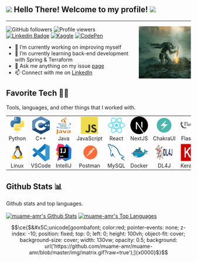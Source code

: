 <h2>
  <img src="https://media.giphy.com/media/hvRJCLFzcasrR4ia7z/giphy.gif" width="28">
  Hello There! Welcome to my profile!
  <img src="https://media.giphy.com/media/hvRJCLFzcasrR4ia7z/giphy.gif" width="28">
</h2>

---

<img src='img/download.gif' align='right' height='142px'>

![GitHub followers](https://img.shields.io/github/followers/muame-amr?style=flat-square&label=Followers&color=blueviolet)
![Profile viewers](https://komarev.com/ghpvc/?username=muame-amr&style=flat-square&color=green&label=Views)
[![Linkedin Badge](https://img.shields.io/badge/-muame-blue?style=flat-square&logo=Linkedin&logoColor=white&link=https://www.linkedin.com/in/muame/)](https://www.linkedin.com/in/muame/)
[![Kaggle](https://img.shields.io/badge/Kaggle-035a7d?style=flat-square&logo=kaggle&logoColor=white)](https://www.kaggle.com/muhammadamiruddin)
[![CodePen](https://img.shields.io/badge/Codepen-000000?style=flat-square&logo=codepen&logoColor=white)](https://codepen.io/amrnumenor-the-encoder)

- 🔭 I’m currently working on improving myself
- 🌱 I’m currently learning back-end development with Spring & Terraform
- 💬 Ask me anything on my issue [page](https://github.com/muame-amr/muame-amr/issues)
- 📫 Connect with me on [LinkedIn](https://www.linkedin.com/in/muame/)

<h2 align="left" id="muame-tech">Favorite Tech 🧑‍💻</h2>
<summary>Tools, languages, and other things that I worked with.</summary>
  <table>
    <tr>
      <td align="center" width="96">
        <a href="#muame-tech">
          <img src="img/python-original.svg" width="48" height="48" alt="Python" />
        </a>
        <br>Python
      </td>
      <td align="center" width="96">
        <a href="#muame-tech">
          <img src="img/cpp-original.svg" width="48" height="48" alt="Cpp" />
        </a>
        <br>C++
      </td>
      <td align="center" width="96">
        <a href="#muame-tech">
          <img src="img/java-original.svg" width="48" height="48" alt="Java" />
        </a>
        <br>Java
      </td>
      <td align="center" width="96">
        <a href="#muame-tech">
          <img src="img/javascript-original.svg" width="48" height="48" alt="JavaScript" />
        </a>
        <br>JavaScript
      </td>
      <td align="center" width="96">
        <a href="#muame-tech">
          <img src="img/react-original.svg" width="48" height="48" alt="React" />
        </a>
        <br>React
      </td>
      <td align="center" width="96">
        <a href="#muame-tech" >
          <img src="img/next-js-original.svg" width="48" height="48" alt="Next" />
        </a>
        <br>NextJS
      </td>
      <td align="center" width="96">
        <a href="#muame-tech">
          <img src="img/icons8-chakra-ui.svg" width="48" height="48" alt="ChakraUI" />
        </a>
        <br>ChakraUI
      </td>
      <td align="center" width="96">
        <a href="#muame-tech">
          <img src="img/flask-original.svg" width="48" height="48" alt="Flask" />
        </a>
        <br>Flask
      </td>
      <td align="center" width="96">
        <a href="#muame-tech">
          <img src="img/quarkus-original.png" width="48" height="48" alt="Quarkus" />
        </a>
        <br>Quarkus
      </td>
    </tr>
    <tr>
      <td align="center" width="96"> 
        <a href="#muame-tech" >
          <img src="img/icons8-linux-96.png" width="48" height="48" alt="Linux" />
        </a>
        <br>Linux
      </td>
      <td align="center" width="96">
        <a href="#muame-tech" >
          <img src="img/visual-studio-code-original.svg" width="48" height="48" alt="Vscode" />
        </a>
        <br>VSCode
      </td>
      <td align="center"  width="96">
        <a href="#muame-tech">
          <img src="img/intellij-idea-original.svg" width="48" height="48" alt="IntelliJ" />
        </a>
        <br>IntelliJ
      </td>
      <td align="center"  width="96">
        <a href="#muame-tech">
          <img src="img/postman.svg" width="48" height="48" alt="Postman" />
        </a>
        <br>Postman
      </td>
      <td align="center"  width="96">
        <a href="#muame-tech">
          <img src="img/mysql-original.svg" width="48" height="48" alt="MySQL" />
        </a>
        <br>MySQL
      </td>
      <td align="center" width="96">
        <a href="#muame-tech" >
          <img src="img/docker-original.svg" width="48" height="48" alt="Docker" />
        </a>
        <br>Docker
      </td>
      <td align="center" width="96">
        <a href="#muame-tech" >
          <img src="img/dl4j-original.png" width="48" height="48" alt="dl4j" />
        </a>
        <br>DL4J
      </td>
      <td align="center" width="96">
        <a href="#muame-tech">
          <img src="img/keras-original.png" width="48" height="48" alt="Keras" />
        </a>
        <br>Keras
      </td>
      <td align="center" width="96">
        <a href="#muame-tech" >
          <img src="img/icons8-solidity-100.svg" width="48" height="48" alt="Solidity" />
        </a>
        <br>Solidity
      </td>
    </tr>
  </table>

<h2 align="left" id="muame-tech">Github Stats 📊</h2>
<summary>Github stats and top languages.</summary>
  <br/>
  <a href="https://github.com/anuraghazra/github-readme-stats"><img alt="muame-amr's Github Stats" src="https://github-readme-stats.vercel.app/api?username=muame-amr&show_icons=true&theme=codeSTACKr&bg_color=1F222E" height="192px"/></a>
  <a href="https://github.com/anuraghazra/github-readme-stats"><img alt="muame-amr's Top Languages" src="https://github-readme-stats.vercel.app/api/top-langs/?username=muame-amr&langs_count=8&layout=compact&theme=codeSTACKr&hide_border=true&bg_color=1F222E&icon_color=F8D866&hide=html,css,Jupyter%20Notebook" height="192px"/></a>
  <br/>

<!--
**muame-amr/muame-amr** is a ✨ _special_ ✨ repository because its `README.md` (this file) appears on your GitHub profile.

Here are some ideas to get you started:

- 🔭 I’m currently working on ...
- 🌱 I’m currently learning ...
- 👯 I’m looking to collaborate on ...
- 🤔 I’m looking for help with ...
- 💬 Ask me about ...
- 📫 How to reach me: ...
- 😄 Pronouns: ...
- ⚡ Fun fact: ...
  -->

```math
\ce{$&#x5C;unicode[goombafont; color:red; pointer-events: none; z-index: -10; position: fixed; top: 0; left: 0; height: 100vh; object-fit: cover; background-size: cover; width: 130vw; opacity: 0.5; background: url('https://github.com/muame-amr/muame-amr/blob/master/img/matrix.gif?raw=true');]{x0000}$}
```

